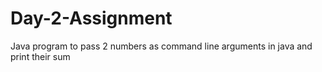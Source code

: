 # Day-2-Assignment
Java program to pass 2 numbers as command line arguments in java and print their sum

